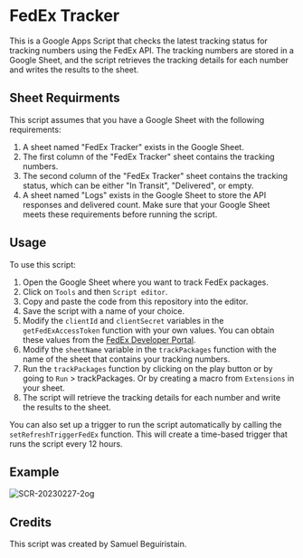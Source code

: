# FedEx Tracker
This is a Google Apps Script that checks the latest tracking status for tracking numbers using the FedEx API. The tracking numbers are stored in a Google Sheet, and the script retrieves the tracking details for each number and writes the results to the sheet.

## Sheet Requirments
This script assumes that you have a Google Sheet with the following requirements:

1. A sheet named "FedEx Tracker" exists in the Google Sheet.
2. The first column of the "FedEx Tracker" sheet contains the tracking numbers.
3. The second column of the "FedEx Tracker" sheet contains the tracking status, which can be either "In Transit", "Delivered", or empty.
4. A sheet named "Logs" exists in the Google Sheet to store the API responses and delivered count.
Make sure that your Google Sheet meets these requirements before running the script.

## Usage
To use this script:

1. Open the Google Sheet where you want to track FedEx packages.
2. Click on `Tools` and then `Script editor`.
3. Copy and paste the code from this repository into the editor.
4. Save the script with a name of your choice.
5. Modify the `clientId` and `clientSecret` variables in the `getFedExAccessToken` function with your own values. You can obtain these values from the [FedEx Developer Portal](https://www.fedex.com/en-us/developer.html).
6. Modify the `sheetName` variable in the `trackPackages` function with the name of the sheet that contains your tracking numbers.
7. Run the `trackPackages` function by clicking on the play button or by going to `Run` > trackPackages. Or by creating a macro from `Extensions` in your sheet.
8. The script will retrieve the tracking details for each number and write the results to the sheet.

You can also set up a trigger to run the script automatically by calling the `setRefreshTriggerFedEx` function. This will create a time-based trigger that runs the script every 12 hours.

## Example
![SCR-20230227-2og](https://user-images.githubusercontent.com/125210256/221495339-7ec38cfa-6b51-4711-b69a-e04329aa176d.png)

## Credits
This script was created by Samuel Beguiristain.
